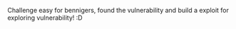Challenge easy for bennigers, found the vulnerability and build a exploit for exploring vulnerability! :D
